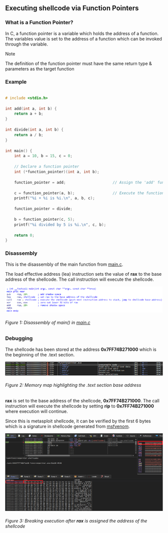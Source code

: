 ## Executing shellcode via Function Pointers

### What is a Function Pointer?
In C, a function pointer is a variable which holds the address of a function. The variables value is set to the address of a function which can be invoked through the variable.

> [!NOTE]
> The definition of the function pointer must have the same return type & parameters as the target function

### Example

```c

# include <stdio.h>

int add(int a, int b) {
	return a + b;
}

int divide(int a, int b) {
	return a / b;
}

int main() {
	int a = 10, b = 15, c = 0;

	// Declare a function pointer
	int (*function_pointer)(int a, int b);

	function_pointer = add;						// Assign the 'add' function address to the pointer

	c = function_pointer(a, b);					// Execute the function by calling the function pointer
	printf("%i + %i is %i.\n", a, b, c);

	function_pointer = divide;

	b = function_pointer(c, 5);
	printf("%i divided by 5 is %i.\n", c, b);

	return 0;
}

```

### Disassembly

This is the disassembly of the main function from [main.c](main.c).

The load effective address (lea) instruction sets the value of **rax** to the base address of the shellcode. The call instruction will execute the shellcode.

<p align=center>
	<img src=data/disassembly.png></img>
</p>

###### Figure 1: Disassembly of main() in [main.c](main.c)

### Debugging 

The shellcode has been stored at the address **0x7FF74B271000** which is the beginning of the .text section.

<p align=center>
	<img src=data/memory_map.png></img>
</p>

###### Figure 2: Memory map highlighting the .text section base address

**rax** is set to the base address of the shellcode, **0x7FF74B271000**. The call instruction will execute the shellcode by setting **rip** to **0x7FF74B271000** where execution will continue.

Since this is metasploit shellcode, it can be verified by the first 6 bytes which is a signature in shellcode generated from [msfvenom](https://www.offsec.com/metasploit-unleashed/msfvenom/).

<p align=center>
	<img src=data/debugger.png></img>
</p>

###### Figure 3: Breaking execution after **rax** is assigned the address of the shellcode
